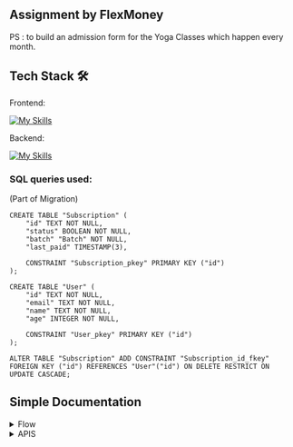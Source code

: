 ## Assignment by FlexMoney

PS : to build an
admission form for the Yoga Classes which happen every month.

## Tech Stack 🛠️

Frontend:

[![My Skills](https://skills.thijs.gg/icons?i=react,nodejs,vite,css,html,js&theme=light)](https://skills.thijs.gg)

Backend:

[![My Skills](https://skills.thijs.gg/icons?i=express,nodejs,prisma,postgres,js&theme=light)](https://skills.thijs.gg)

### SQL queries used:

(Part of Migration)

```
CREATE TABLE "Subscription" (
    "id" TEXT NOT NULL,
    "status" BOOLEAN NOT NULL,
    "batch" "Batch" NOT NULL,
    "last_paid" TIMESTAMP(3),

    CONSTRAINT "Subscription_pkey" PRIMARY KEY ("id")
);

CREATE TABLE "User" (
    "id" TEXT NOT NULL,
    "email" TEXT NOT NULL,
    "name" TEXT NOT NULL,
    "age" INTEGER NOT NULL,

    CONSTRAINT "User_pkey" PRIMARY KEY ("id")
);

ALTER TABLE "Subscription" ADD CONSTRAINT "Subscription_id_fkey" FOREIGN KEY ("id") REFERENCES "User"("id") ON DELETE RESTRICT ON UPDATE CASCADE;

```

## Simple Documentation

<details>
<summary>Flow</summary>

1. Users registers for the first time with basic information. All the basic validation checks have been made as mentioned in the requirements.
2. Next steps is for verfication, which essentially verifies the registration status of user and heads them to payment.
3. All the information is presented here about the user and the subscription status.
4. Users can pay the amount and choose batch if required again (they can choose bacth in step 1 as well), the pay button here siulates the payment system.
5. At any point in time, to check the subscription status the `last_paid` field in db is used to verify in the verify stage.

</details>

<details>
<summary>APIS</summary>

### Registration:

Register User
Registers a new user with the provided information.

URL : /register
Method : POST
Request : Body

| Field | Type   | Description                 |
| ----- | ------ | --------------------------- |
| name  | string | User's name                 |
| email | string | User's email address        |
| age   | string | User's age                  |
| batch | string | User's batch (subscription) |

Status Code: 201 Created
Error Code: 401

### Check User

Register User
Checks if a user with the provided email exists.

URL : /check-user
Method : POST
Request : Body
| Field | Type | Description |
|--------|--------|------------------------------|
| email | string | User's email address |

Success Code : 200 OK
Error Code : 400 Bad Request

### Subscription Data

Retrieves subscription data based on the provided subscription ID.

URL : /sub-data
Method : POST
Request : Body
| Field | Type | Description |
|--------|--------|------------------------------|
| subId | string | Subscription ID |

Success Code: 200 OK
Error Code : 400 Bad Request

### Expiry

Updates the status of a subscription to mark it as expired based on the provided subscription ID.

URL : /sub-expiry
Method : POST
Request : Body

| Field | Type   | Description     |
| ----- | ------ | --------------- |
| subId | string | Subscription ID |

Success Code : 200 OK
Error Code : 400 Bad Request

</details>

